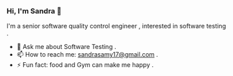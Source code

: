 ### Hi, I'm Sandra 👋

I'm a senior software quality control engineer , interested in software testing .

- 💬 Ask me about Software Testing .
- 📫 How to reach me: sandrasamy17@gmail.com .
- ⚡ Fun fact: food and Gym can make me happy .
